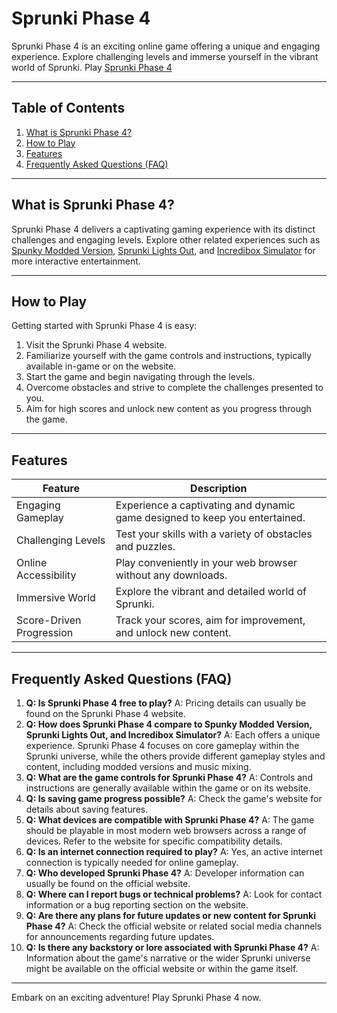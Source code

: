 # Sprunki Phase 4

Sprunki Phase 4 is an exciting online game offering a unique and engaging experience. Explore challenging levels and immerse yourself in the vibrant world of Sprunki. Play [Sprunki Phase 4](https://sprunki.es/sprunki-phase-4)


---

## Table of Contents

1. [What is Sprunki Phase 4?](#what-is-sprunki-phase-4)
2. [How to Play](#how-to-play)
3. [Features](#features)
4. [Frequently Asked Questions (FAQ)](#faq)


---

## What is Sprunki Phase 4? <a name="what-is-sprunki-phase-4"></a>

Sprunki Phase 4 delivers a captivating gaming experience with its distinct challenges and engaging levels.  Explore other related experiences such as [Spunky Modded Version](https://sprunki.es/spunky-modded-version), [Sprunki Lights Out](https://sprunki.es/sprunki-lights-out), and [Incredibox Simulator](https://sprunki.es/incredibox-simulator) for more interactive entertainment.


---

## How to Play <a name="how-to-play"></a>

Getting started with Sprunki Phase 4 is easy:

1. Visit the Sprunki Phase 4 website.
2. Familiarize yourself with the game controls and instructions, typically available in-game or on the website.
3. Start the game and begin navigating through the levels.
4. Overcome obstacles and strive to complete the challenges presented to you.
5. Aim for high scores and unlock new content as you progress through the game.


---

## Features <a name="features"></a>

| Feature | Description |
|---|---|
| Engaging Gameplay | Experience a captivating and dynamic game designed to keep you entertained. |
| Challenging Levels | Test your skills with a variety of obstacles and puzzles. |
| Online Accessibility | Play conveniently in your web browser without any downloads. |
| Immersive World |  Explore the vibrant and detailed world of Sprunki. |
| Score-Driven Progression | Track your scores, aim for improvement, and unlock new content. |



---

## Frequently Asked Questions (FAQ) <a name="faq"></a>

1. **Q: Is Sprunki Phase 4 free to play?** A: Pricing details can usually be found on the Sprunki Phase 4 website.
2. **Q: How does Sprunki Phase 4 compare to Spunky Modded Version, Sprunki Lights Out, and Incredibox Simulator?** A: Each offers a unique experience. Sprunki Phase 4 focuses on core gameplay within the Sprunki universe, while the others provide different gameplay styles and content, including modded versions and music mixing.
3. **Q: What are the game controls for Sprunki Phase 4?** A: Controls and instructions are generally available within the game or on its website.
4. **Q: Is saving game progress possible?** A: Check the game's website for details about saving features.
5. **Q:  What devices are compatible with Sprunki Phase 4?** A: The game should be playable in most modern web browsers across a range of devices. Refer to the website for specific compatibility details.
6. **Q: Is an internet connection required to play?** A: Yes, an active internet connection is typically needed for online gameplay.
7. **Q: Who developed Sprunki Phase 4?** A: Developer information can usually be found on the official website.
8. **Q: Where can I report bugs or technical problems?** A: Look for contact information or a bug reporting section on the website.
9. **Q:  Are there any plans for future updates or new content for Sprunki Phase 4?** A: Check the official website or related social media channels for announcements regarding future updates.
10. **Q: Is there any backstory or lore associated with Sprunki Phase 4?** A: Information about the game's narrative or the wider Sprunki universe might be available on the official website or within the game itself.



---


Embark on an exciting adventure! Play Sprunki Phase 4 now.
